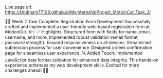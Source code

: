 Live page url: https://shubham77108.github.io/MyInternshipProject_MotionCut_Task_2/

👩‍💻 Week 2 Task Complete: Registration Form Development
Successfully crafted and implemented a user-friendly web-based registration form at MotionCut. 🌐✨
✅ Highlights:
Structured form with fields for name, email, username, and more.
Implemented robust validation (email format, password strength).
Ensured responsiveness on all devices.
Streamlined submission process for user convenience.
Designed a sleek confirmation page for a seamless user experience.
🔍 Added Touch:
Implemented JavaScript data format validation for enhanced data integrity.
This hands-on experience enhances my web development skills. Excited for more challenges ahead! 🚀💡
